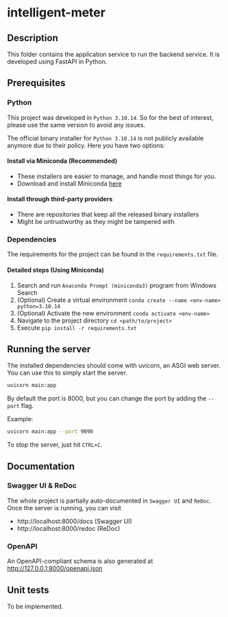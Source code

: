 # intelligent-meter

## Description

This folder contains the application service to run the backend service. It is developed using FastAPI in Python.

## Prerequisites

### Python
This project was developed in `Python 3.10.14`. So for the best of interest, please use the same version to avoid any issues.

The official binary installer for `Python 3.10.14` is not publicly available anymore due to their policy. Here you have two options:

#### Install via Miniconda (**Recommended**)
- These installers are easier to manage, and handle most things for you.
- Download and install Miniconda [here](https://docs.anaconda.com/free/miniconda/miniconda-other-installer-links/)


#### Install through third-party providers

- There are repositories that keep all the released binary installers
- Might be untrustworthy as they might be tampered with

### Dependencies

The requirements for the project can be found in the `requirements.txt` file. 

#### Detailed steps (Using Miniconda)

1. Search and run `Anaconda Prompt (miniconda3)` program from Windows Search
2. (Optional) Create a virtual environment `conda create --name <env-name> python=3.10.14`
3. (Optional) Activate the new environment `conda activate <env-name>`
4. Navigate to the project directory `cd <path/to/project>`
5. Execute `pip install -r requirements.txt`

## Running the server

The installed dependencies should come with uvicorn, an ASGI web server. You can use this to simply start the server.

```bash
uvicorn main:app
```

By default the port is 8000, but you can change the port by adding the `--port` flag.

Example:

```bash
uvicorn main:app --port 9090
```

To stop the server, just hit `CTRL+C`.

## Documentation

### Swagger UI & ReDoc

The whole project is partially auto-documented in `Swagger UI` and `ReDoc`. Once the server is running, you can visit
- http://localhost:8000/docs (Swagger UI)
- http://localhost:8000/redoc (ReDoc)

### OpenAPI

An OpenAPI-compliant schema is also generated at http://127.0.0.1:8000/openapi.json


## Unit tests

To be implemented.
